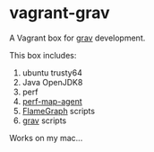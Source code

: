 vagrant-grav
============

A Vagrant box for [grav](https://github.com/epickrram/grav) development.

This box includes:

1. ubuntu trusty64
1. Java OpenJDK8
1. perf
1. [perf-map-agent](https://github.com/jvm-profiling-tools/perf-map-agent) 
1. [FlameGraph](https://github.com/brendangregg/Flamegraph) scripts
1. [grav](https://github.com/epickrram/grav)  scripts


Works on my mac... 
